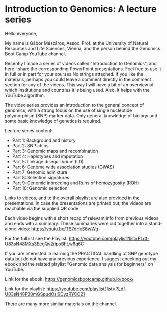 # Introduction to Genomics: A lecture series
Hello everyone,

My name is Gábor Mészáros, Assoc. Prof. at the University of Natural Resources and Life Sciences, Vienna, and the person behind the Genomics Boot Camp YouTube channel.

Recently I made a series of videos called "Introduction to Genomics", and here I share the corresponding PowerPoint presentations. Feel free to use it in full or in part for your courses.No strings attached. If you like the materials, perhaps you could leave a comment directly in the comment section for any of the videos. This way I will have a bit of an overview of which institutions and countries it is being used. Also, it helps with the YouTube algorithm.

The video series provides an introduction to the general concept of genomics, with a strong focus on the use of single nucleotide polymorphism (SNP) marker data. Only general knowledge of biology and some basic knowledge of genetics is required. 

Lecture series content:
* Part 1: Background and history
* Part 2: SNP chips
* Part 3: Genomic maps and recombination
* Part 4: Haplotypes and imputation
* Part 5: Linkage disequilibrium (LD)
* Part 6: Genome wide association studies (GWAS)
* Part 7: Genomic admixture
* Part 8: Selection signatures
* Part 9: Genomic inbreeding and Runs of homozygosity (ROH)
* Part 10: Genomic selection

Links to videos, and to the overall playlist are also provided in the presentations. In case the presentations are printed out, the videos are reachable via the supplied QR code. 

Each video begins with a short recap of relevant info from previous videos and ends with a summary. These summaries were cut together into a stand-alone video: https://youtu.be/TS7oHeS6wWg

For the full list see the Playlist: https://youtube.com/playlist?list=PLdf-U83sN48MXs3EegQv2ripoBhLw6q6C

If you are interested in learning the PRACTICAL handling of SNP genotype data but do not have any previous experience, I suggest checking out my ebook and the related playlist "Genomic data analysis for beginners" on YouTube.

Link for the ebook: https://genomicsbootcamp.github.io/book/

Link for the playlist: https://youtube.com/playlist?list=PLdf-U83sN48P30mGSpudOsi9CyzRYCO21

There are many more similar materials on the channel. 
